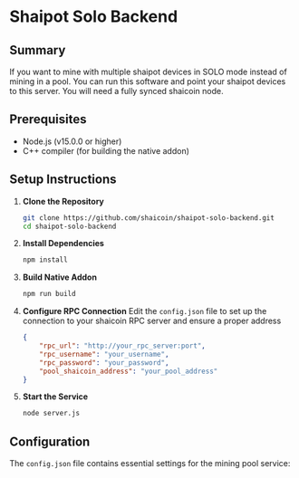 # Shaipot Solo Backend

## Summary

If you want to mine with multiple shaipot devices in SOLO mode instead of mining in a pool. You can run this software and point your shaipot devices to this server. You will need a fully synced shaicoin node.

## Prerequisites

- Node.js (v15.0.0 or higher)
- C++ compiler (for building the native addon)

## Setup Instructions

1. **Clone the Repository**
   ```bash
   git clone https://github.com/shaicoin/shaipot-solo-backend.git
   cd shaipot-solo-backend
   ```

2. **Install Dependencies**
   ```bash
   npm install
   ```

3. **Build Native Addon**
   ```bash
   npm run build
   ```

4. **Configure RPC Connection**
   Edit the `config.json` file to set up the connection to your shaicoin RPC server and ensure a proper address
   ```json
   {
       "rpc_url": "http://your_rpc_server:port",
       "rpc_username": "your_username",
       "rpc_password": "your_password",
       "pool_shaicoin_address": "your_pool_address"
   }
   ```

5. **Start the Service**
   ```bash
   node server.js
   ```

## Configuration

The `config.json` file contains essential settings for the mining pool service: